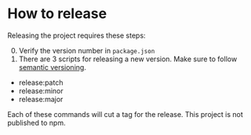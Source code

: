 # How to release

Releasing the project requires these steps:

0. Verify the version number in `package.json`
1. There are 3 scripts for releasing a new version. Make sure to follow [semantic versioning](semantic-versioning).
  - release:patch
  - release:minor
  - release:major

Each of these commands will cut a tag for the release. This project is not published to npm.

[semantic-versioning]: http://semver.org/
